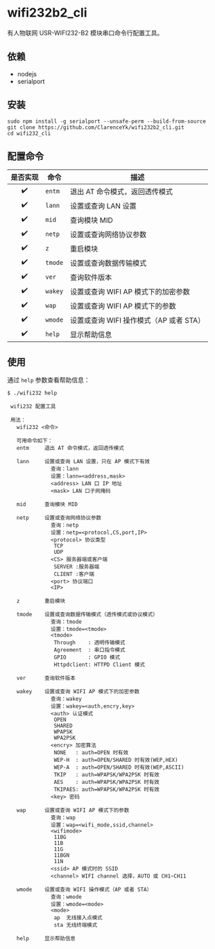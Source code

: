 # wifi232b2_cli

有人物联网 USR-WIFI232-B2 模块串口命令行配置工具。

## 依赖

- nodejs
- serialport

## 安装

```
sudo npm install -g serialport --unsafe-perm --build-from-source
git clone https://github.com/ClarenceYk/wifi232b2_cli.git
cd wifi232_cli
```

## 配置命令

| 是否实现 | 命令 | 描述 |
| :---: | --- | --- |
| :heavy_check_mark: | `entm` | 退出 AT 命令模式，返回透传模式 |
| :heavy_check_mark: | `lann` | 设置或查询 LAN 设置 |
| :heavy_check_mark: | `mid` | 查询模块 MID |
| :heavy_check_mark: | `netp` | 设置或查询网络协议参数 |
| :heavy_check_mark: | `z` | 重启模块 |
| :heavy_check_mark: | `tmode` | 设置或查询数据传输模式 |
| :heavy_check_mark: | `ver` | 查询软件版本 |
| :heavy_check_mark: | `wakey` | 设置或查询 WIFI AP 模式下的加密参数 |
| :heavy_check_mark: | `wap` | 设置或查询 WIFI AP 模式下的参数 |
| :heavy_check_mark: | `wmode` | 设置或查询 WIFI 操作模式（AP 或者 STA） |
| :heavy_check_mark: | `help` | 显示帮助信息 |

## 使用

通过 `help` 参数查看帮助信息：

```
$ ./wifi232 help

 wifi232 配置工具

 用法：
   wifi232 <命令>

   可用命令如下：
   entm		退出 AT 命令模式，返回透传模式

   lann		设置或查询 LAN 设置，只在 AP 模式下有效
       		  查询：lann
       		  设置：lann=<address,mask>
       		  <address> LAN 口 IP 地址
       		  <mask> LAN 口子网掩码

   mid		查询模块 MID

   netp		设置或查询网络协议参数
       		  查询：netp
       		  设置：netp=<protocol,CS,port,IP>
       		  <protocol> 协议类型
       		   TCP
       		   UDP
       		  <CS> 服务器端或客户端
       		   SERVER :服务器端
       		   CLIENT :客户端
       		  <port> 协议端口
       		  <IP>

   z		重启模块

   tmode	设置或查询数据传输模式（透传模式或协议模式）
        	  查询：tmode
        	  设置：tmode=<tmode>
        	  <tmode>
        	   Through    : 透明传输模式
        	   Agreement  : 串口指令模式
        	   GPIO       : GPIO 模式
        	   Httpdclient: HTTPD Client 模式

   ver		查询软件版本

   wakey	设置或查询 WIFI AP 模式下的加密参数
        	  查询：wakey
        	  设置：wakey=<auth,encry,key>
        	  <auth> 认证模式
        	   OPEN
        	   SHARED
        	   WPAPSK
        	   WPA2PSK
        	  <encry> 加密算法
        	   NONE   : auth=OPEN 时有效
        	   WEP-H  : auth=OPEN/SHARED 时有效(WEP,HEX)
        	   WEP-A  : auth=OPEN/SHARED 时有效(WEP,ASCII)
        	   TKIP   : auth=WPAPSK/WPA2PSK 时有效
        	   AES    : auth=WPAPSK/WPA2PSK 时有效
        	   TKIPAES: auth=WPAPSK/WPA2PSK 时有效
        	  <key> 密码

   wap		设置或查询 WIFI AP 模式下的参数
      		  查询：wap
      		  设置：wap=<wifi_mode,ssid,channel>
      		  <wifimode>
      		   11BG
      		   11B
      		   11G
      		   11BGN
      		   11N
      		  <ssid> AP 模式时的 SSID
      		  <channel> WIFI channel 选择，AUTO 或 CH1~CH11

   wmode	设置或查询 WIFI 操作模式（AP 或者 STA）
        	  查询：wmode
        	  设置：wmode=<mode>
        	  <mode>
        	   ap  无线接入点模式
        	   sta 无线终端模式

   help		显示帮助信息
```

